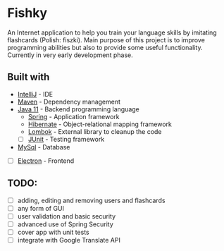 # Fishky
An Internet application to help you train your language skills by imitating flashcards (Polish: fiszki). Main purpose of this project is to improve programming abilities but also to provide some useful functionality. Currently in very early development phase.

## Built with
* [IntelliJ](https://www.jetbrains.com/idea/) - IDE
* [Maven](https://maven.apache.org/) - Dependency management
* [Java 11](https://www.java.com) - Backend programming language
  * [Spring](https://spring.io/) - Application framework
  * [Hibernate](https://hibernate.org) - Object-relational mapping framework
  * [Lombok](https://projectlombok.org/) - External library to cleanup the code
  * [ ] [JUnit](https://junit.org/junit5/) - Testing framework
* [MySql](https://www.mysql.com/) - Database
* [ ] [Electron](https://electronjs.org/) - Frontend



## TODO:
- [ ] adding, editing and removing users and flashcards
- [ ] any form of GUI
- [ ] user validation and basic security
- [ ] advanced use of Spring Security
- [ ] cover app with unit tests
- [ ] integrate with Google Translate API
